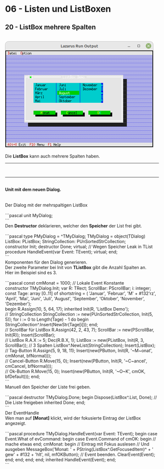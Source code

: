 # 06 - Listen und ListBoxen
## 20 - ListBox mehrere Spalten
<br>
<img src="image.png" alt="Selfhtml"><br><br>
Die <b>ListBox</b> kann auch mehrere Spalten haben.<br>
<hr><br>
<hr><br>
<b>Unit mit dem neuen Dialog.</b><br>
<br><br>
Der Dialog mit der mehrspaltigen ListBox<br>
<br>
```pascal
unit MyDialog;
<br>
```
<br>
Den <b>Destructor</b> deklarieren, welcher den <b>Speicher</b> der List frei gibt.<br>
<br>
```pascal
type
  PMyDialog = ^TMyDialog;
  TMyDialog = object(TDialog)
    ListBox: PListBox;
    StringCollection: PUnSortedStrCollection;
<br>
    constructor Init;
    destructor Done; virtual;  // Wegen Speicher Leak in TList
    procedure HandleEvent(var Event: TEvent); virtual;
  end;
<br>
```
<br>
Komponenten für den Dialog generieren.<br>
Der zweite Parameter bei Init von <b>TListBox</b> gibt die Anzahl Spalten an.<br>
Hier im Beispiel sind es 3.<br>
<br>
```pascal
const
  cmMonat = 1000;  // Lokale Event Konstante
<br>
constructor TMyDialog.Init;
var
  R: TRect;
  ScrollBar: PScrollBar;
  i: integer;
const
  Tage: array [0..11] of shortstring = (
    'Januar', 'Februar', 'M' + #132'rz', 'April', 'Mai', 'Juni', 'Juli',
    'August', 'September', 'Oktober', 'November', 'Dezember');
<br>
begin
  R.Assign(10, 5, 64, 17);
  inherited Init(R, 'ListBox Demo');
<br>
  // StringCollection
  StringCollection := new(PUnSortedStrCollection, Init(5, 5));
  for i := 0 to Length(Tage) - 1 do begin
    StringCollection^.Insert(NewStr(Tage[i]));
  end;
<br>
  // ScrollBar für ListBox
  R.Assign(42, 2, 43, 7);
  ScrollBar := new(PScrollBar, Init(R));
  Insert(ScrollBar);
<br>
  // ListBox
  R.A.X := 5;
  Dec(R.B.X, 1);
  ListBox := new(PListBox, Init(R, 3, ScrollBar)); // 3 Spalten
  ListBox^.NewList(StringCollection);
  Insert(ListBox);
<br>
  // Tag-Button
  R.Assign(5, 9, 18, 11);
  Insert(new(PButton, Init(R, '~M~onat', cmMonat, bfNormal)));
<br>
  // Cancel-Button
  R.Move(15, 0);
  Insert(new(PButton, Init(R, '~C~ancel', cmCancel, bfNormal)));
<br>
  // Ok-Button
  R.Move(15, 0);
  Insert(new(PButton, Init(R, '~O~K', cmOK, bfDefault)));
end;
<br>
```
<br>
Manuell den Speicher der Liste frei geben.<br>
<br>
```pascal
destructor TMyDialog.Done;
begin
  Dispose(ListBox^.List, Done); // Die Liste freigeben
  inherited Done;
end;
<br>
```
<br>
Der EventHandle<br>
Wen man auf <b>[Monat]</b> klickt, wird der fokusierte Eintrag der ListBox angezeigt.<br>
<br>
```pascal
procedure TMyDialog.HandleEvent(var Event: TEvent);
begin
  case Event.What of
    evCommand: begin
      case Event.Command of
        cmOK: begin
          // mache etwas
        end;
        cmMonat: begin
          // Eintrag mit Fokus auslesen
          // Und ausgeben
          MessageBox('Monat: ' + PString(ListBox^.GetFocusedItem)^ + ' gew' + #132 + 'hlt', nil, mfOKButton);
          // Event beenden.
          ClearEvent(Event);
        end;
      end;
    end;
  end;
  inherited HandleEvent(Event);
end;
<br>
```
<br>

